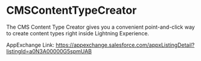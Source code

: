 # CMSContentTypeCreator
The CMS Content Type Creator gives you a convenient point-and-click way to create content types right inside Lightning Experience.

AppExchange Link: https://appexchange.salesforce.com/appxListingDetail?listingId=a0N3A00000G5spmUAB
